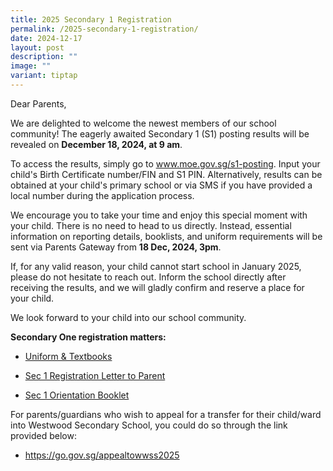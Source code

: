 ```yaml
---
title: 2025 Secondary 1 Registration
permalink: /2025-secondary-1-registration/
date: 2024-12-17
layout: post
description: ""
image: ""
variant: tiptap
---
```

<p>Dear Parents,</p>
<p>We are delighted to welcome the newest members of our school community!
The eagerly awaited Secondary 1 (S1) posting results will be revealed on <strong>December 18, 2024, at 9 am</strong>.</p>
<p>To access the results, simply go to <a href="http://www.moe.gov.sg/s1-posting" rel="noopener noreferrer nofollow" target="_blank"><u>www.moe.gov.sg/s1-posting</u></a>.
Input your child's Birth Certificate number/FIN and S1 PIN. Alternatively,
results can be obtained at your child's primary school or via SMS if you
have provided a local number during the application process.</p>
<p>We encourage you to take your time and enjoy this special moment with
your child. There is no need to head to us directly. Instead, essential
information on reporting details, booklists, and uniform requirements will
be sent via Parents Gateway from <strong>18 Dec, 2024, 3pm</strong>.&nbsp;</p>
<p>If, for any valid reason, your child cannot start school in January 2025,
please do not hesitate to reach out. Inform the school directly after receiving
the results, and we will gladly confirm and reserve a place for your child.</p>
<p>We look forward to your child into our school community.</p>
<p><strong>Secondary One registration matters:</strong>
</p>
<ul data-tight="true" class="tight">
<li>
<p><a href="https://www.westwoodsec.moe.edu.sg/administration/service-providers/" rel="noopener noreferrer nofollow" target="_blank">Uniform &amp; Textbooks</a>
</p>
</li>
<li>
<p><a href="https://drive.google.com/file/d/199UWpC07iMyeftDm0gTyXdM8z5LSs8Yq/view?usp=drive_link" rel="noopener nofollow" target="_blank">Sec 1 Registration Letter to Parent</a>
</p>
</li>
<li>
<p><a href="https://drive.google.com/file/d/1ihglCIXPuRDPW3AHUhnk4aXkouTRod8y/view?usp=drive_link" rel="noopener nofollow" target="_blank">Sec 1 Orientation Booklet</a>
</p>
</li>
</ul>
<p>For parents/guardians who wish to appeal for a transfer for their child/ward
into Westwood Secondary School, you could do so through the link provided
below:</p>
<ul data-tight="true" class="tight">
<li>
<p><a href="https://go.gov.sg/appealtowwss2025" rel="noopener nofollow" target="_blank">https://go.gov.sg/appealtowwss2025</a>
</p>
</li>
</ul>
<p></p>